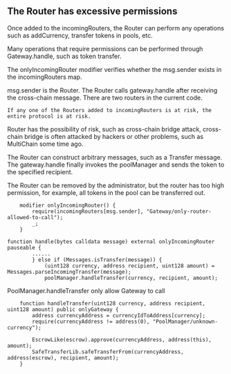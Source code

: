 
## The Router has excessive permissions

Once added to the incomingRouters, the Router can perform any operations such as addCurrency, transfer tokens in pools, etc.

Many operations that require permissions can be performed through Gateway.handle, such as token transfer.

The onlyIncomingRouter modifier verifies whether the msg.sender exists in the incomingRouters map.

msg.sender is the Router. The Router calls gateway.handle after receiving the cross-chain message. There are two routers in the current code.


`If any one of the Routers added to incomingRouters is at risk, the entire protocol is at risk.`

Router has the possibility of risk, such as cross-chain bridge attack, cross-chain bridge is often attacked by hackers or other problems, such as MultiChain some time ago.

The Router can construct arbitrary messages, such as a Transfer message. The gateway.handle finally invokes the poolManager and sends the token to the specified recipient.

The Router can be removed by the administrator, but the router has too high permission, for example, all tokens in the pool can be transferred out.

```solidity
    modifier onlyIncomingRouter() {
        require(incomingRouters[msg.sender], "Gateway/only-router-allowed-to-call");
        _;
    }
```

```solidity
function handle(bytes calldata message) external onlyIncomingRouter pauseable {
        ......
        } else if (Messages.isTransfer(message)) {
            (uint128 currency, address recipient, uint128 amount) = Messages.parseIncomingTransfer(message);
            poolManager.handleTransfer(currency, recipient, amount);
```

PoolManager.handleTransfer only allow Gateway to call

```solidity
    function handleTransfer(uint128 currency, address recipient, uint128 amount) public onlyGateway {
        address currencyAddress = currencyIdToAddress[currency];
        require(currencyAddress != address(0), "PoolManager/unknown-currency");

        EscrowLike(escrow).approve(currencyAddress, address(this), amount);
        SafeTransferLib.safeTransferFrom(currencyAddress, address(escrow), recipient, amount);
    }
```

